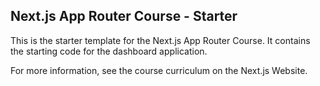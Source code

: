 ## Next.js App Router Course - Starter
This is the starter template for the Next.js App Router Course. It contains the starting code for the dashboard application.

For more information, see the course curriculum on the Next.js Website.
